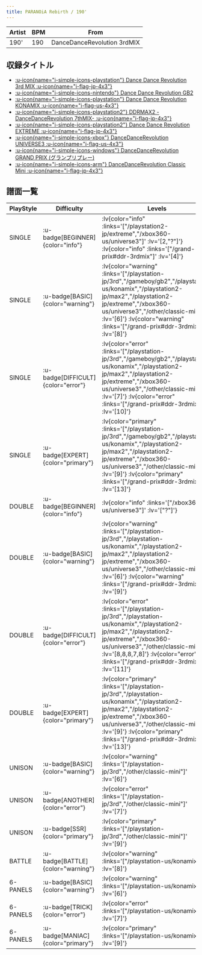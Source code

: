 ```yaml
---
title: PARANOiA Rebirth / 190'
---
```


|Artist|BPM|From|
|------|---|----|
|190'|190|DanceDanceRevolution 3rdMIX|

## 収録タイトル

- [ :u-icon{name="i-simple-icons-playstation"} Dance Dance Revolution 3rd MIX :u-icon{name="i-flag-jp-4x3"} ](/playstation-jp/3rd)
- [ :u-icon{name="i-simple-icons-nintendo"} Dance Dance Revolution GB2](/gameboy/gb2)
- [ :u-icon{name="i-simple-icons-playstation"} Dance Dance Revolution KONAMIX :u-icon{name="i-flag-us-4x3"} ](/playstation-us/konamix)
- [ :u-icon{name="i-simple-icons-playstation2"} DDRMAX2 -DanceDanceRevolution 7thMIX- :u-icon{name="i-flag-jp-4x3"} ](/playstation2-jp/max2)
- [ :u-icon{name="i-simple-icons-playstation2"} Dance Dance Revolution EXTREME :u-icon{name="i-flag-jp-4x3"} ](/playstation2-jp/extreme)
- [ :u-icon{name="i-simple-icons-xbox"} DanceDanceRevolution UNIVERSE3 :u-icon{name="i-flag-us-4x3"} ](/xbox360-us/universe3)
- [ :u-icon{name="i-simple-icons-windows"} DanceDanceRevolution GRAND PRIX (グランプリプレー)](/grand-prix#ddr-3rdmix)
- [ :u-icon{name="i-simple-icons-arm"} DanceDanceRevolution Classic Mini :u-icon{name="i-flag-jp-4x3"} ](/other/classic-mini)

## 譜面一覧

|PlayStyle|Difficulty|Levels|Notes|Movie|
|---------|----------|------|-----|-----|
|SINGLE| :u-badge[BEGINNER]{color="info"} | :lv{color="info" :links='["/playstation2-jp/extreme","/xbox360-us/universe3"]' :lv='[2,"?"]'}  :lv{color="info" :links='["/grand-prix#ddr-3rdmix"]' :lv='[4]'} |117/0||
|SINGLE| :u-badge[BASIC]{color="warning"} | :lv{color="warning" :links='["/playstation-jp/3rd","/gameboy/gb2","/playstation-us/konamix","/playstation2-jp/max2","/playstation2-jp/extreme","/xbox360-us/universe3","/other/classic-mini"]' :lv='[6]'}  :lv{color="warning" :links='["/grand-prix#ddr-3rdmix"]' :lv='[8]'} |280/0||
|SINGLE| :u-badge[DIFFICULT]{color="error"} | :lv{color="error" :links='["/playstation-jp/3rd","/gameboy/gb2","/playstation-us/konamix","/playstation2-jp/max2","/playstation2-jp/extreme","/xbox360-us/universe3","/other/classic-mini"]' :lv='[7]'}  :lv{color="error" :links='["/grand-prix#ddr-3rdmix"]' :lv='[10]'} |322/0||
|SINGLE| :u-badge[EXPERT]{color="primary"} | :lv{color="primary" :links='["/playstation-jp/3rd","/gameboy/gb2","/playstation-us/konamix","/playstation2-jp/max2","/playstation2-jp/extreme","/xbox360-us/universe3","/other/classic-mini"]' :lv='[9]'}  :lv{color="primary" :links='["/grand-prix#ddr-3rdmix"]' :lv='[13]'} |433/0||
|DOUBLE| :u-badge[BEGINNER]{color="info"} | :lv{color="info" :links='["/xbox360-us/universe3"]' :lv='["?"]'} |84/11||
|DOUBLE| :u-badge[BASIC]{color="warning"} | :lv{color="warning" :links='["/playstation-jp/3rd","/playstation-us/konamix","/playstation2-jp/max2","/playstation2-jp/extreme","/xbox360-us/universe3","/other/classic-mini"]' :lv='[6]'}  :lv{color="warning" :links='["/grand-prix#ddr-3rdmix"]' :lv='[9]'} |281/0||
|DOUBLE| :u-badge[DIFFICULT]{color="error"} | :lv{color="error" :links='["/playstation-jp/3rd","/playstation-us/konamix","/playstation2-jp/max2","/playstation2-jp/extreme","/xbox360-us/universe3","/other/classic-mini"]' :lv='[8,8,8,7,8]'}  :lv{color="error" :links='["/grand-prix#ddr-3rdmix"]' :lv='[11]'} |321/0||
|DOUBLE| :u-badge[EXPERT]{color="primary"} | :lv{color="primary" :links='["/playstation-jp/3rd","/playstation-us/konamix","/playstation2-jp/max2","/playstation2-jp/extreme","/xbox360-us/universe3","/other/classic-mini"]' :lv='[9]'}  :lv{color="primary" :links='["/grand-prix#ddr-3rdmix"]' :lv='[13]'} |423/0||
|UNISON| :u-badge[BASIC]{color="warning"} | :lv{color="warning" :links='["/playstation-jp/3rd","/other/classic-mini"]' :lv='[6]'} |||
|UNISON| :u-badge[ANOTHER]{color="error"} | :lv{color="error" :links='["/playstation-jp/3rd","/other/classic-mini"]' :lv='[7]'} |||
|UNISON| :u-badge[SSR]{color="primary"} | :lv{color="primary" :links='["/playstation-jp/3rd","/other/classic-mini"]' :lv='[9]'} |||
|BATTLE| :u-badge[BATTLE]{color="warning"} | :lv{color="warning" :links='["/playstation-us/konamix"]' :lv='[8]'} |||
|6-PANELS| :u-badge[BASIC]{color="warning"} | :lv{color="warning" :links='["/playstation-us/konamix"]' :lv='[6]'} |280/0||
|6-PANELS| :u-badge[TRICK]{color="error"} | :lv{color="error" :links='["/playstation-us/konamix"]' :lv='[7]'} |321/0||
|6-PANELS| :u-badge[MANIAC]{color="primary"} | :lv{color="primary" :links='["/playstation-us/konamix"]' :lv='[9]'} |433/0||
